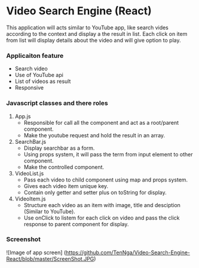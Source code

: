 # Video Search Engine (React)

This application will acts similar to YouTube app, like search vides according to the context and display a the result in list. Each click on item from list will display details about the video and will give option to play.  

### Applicaiton feature

* Search video 
* Use of YouTube api
* List of videos as result
* Responsive

### Javascript classes and there roles

1. App.js
	- Responsible for call all the component and act as a root/parent component.
	- Make the youtube request and hold the result in an array.
2. SearchBar.js
	- Display searchbar as a form.
	- Using props system, it will pass the term from input element to other component.
	- Make the controlled component.
3. VideoList.js
	- Pass each video to child component using map and props system.
	- Gives each video item unique key.
	- Contain only getter and setter plus on toString for display.
4. VideoItem.js
	- Structure each video as an item with image, title and desciption (Similar to YouTube).
	- Use onClick to listem for each click on video and pass the click response to parent component for display.

### Screenshot
![Image of app screen]
(https://github.com/TenNga/Video-Search-Engine-React/blob/master/ScreenShot.JPG)
